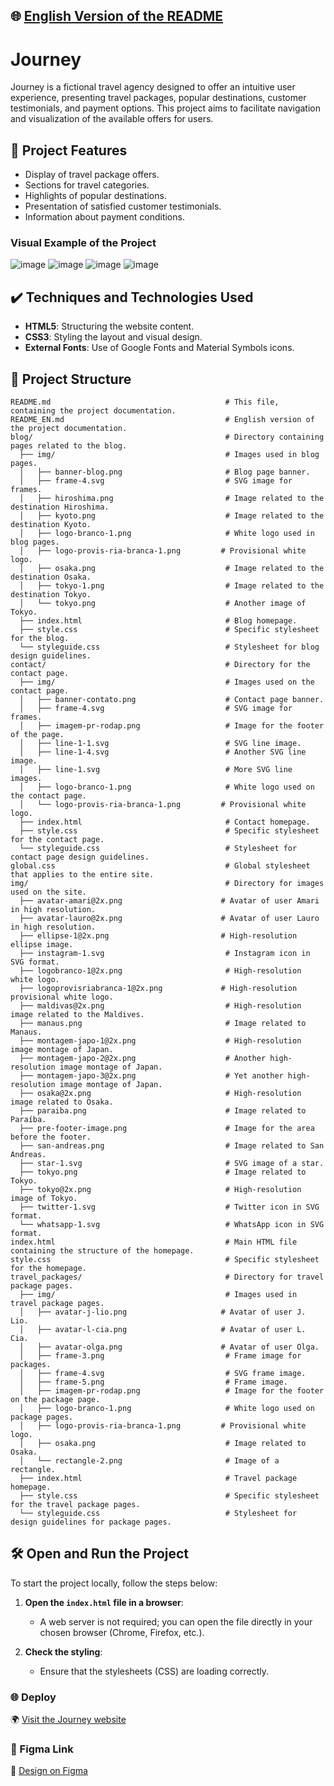 ## 🌐 [English Version of the README](README_EN.md)

# Journey

Journey is a fictional travel agency designed to offer an intuitive user experience, presenting travel packages, popular destinations, customer testimonials, and payment options. This project aims to facilitate navigation and visualization of the available offers for users.

## 🔨 Project Features

- Display of travel package offers.
- Sections for travel categories.
- Highlights of popular destinations.
- Presentation of satisfied customer testimonials.
- Information about payment conditions.

### Visual Example of the Project

![image](https://github.com/user-attachments/assets/0dadd5da-f142-411a-8777-4777bcf70550)
![image](https://github.com/user-attachments/assets/c1524b5e-905f-40fe-aa3b-3b27f5edb906)
![image](https://github.com/user-attachments/assets/142b875f-cb3a-443a-959a-775f57b96825)
![image](https://github.com/user-attachments/assets/a0ee9553-73b1-45e8-bec7-a96a8cf1d69c)

## ✔️ Techniques and Technologies Used

- **HTML5**: Structuring the website content.
- **CSS3**: Styling the layout and visual design.
- **External Fonts**: Use of Google Fonts and Material Symbols icons.

## 📁 Project Structure

```plaintext
README.md                                       # This file, containing the project documentation.
README_EN.md                                    # English version of the project documentation.
blog/                                           # Directory containing pages related to the blog.
  ├── img/                                      # Images used in blog pages.
  │   ├── banner-blog.png                       # Blog page banner.
  │   ├── frame-4.svg                           # SVG image for frames.
  │   ├── hiroshima.png                         # Image related to the destination Hiroshima.
  │   ├── kyoto.png                             # Image related to the destination Kyoto.
  │   ├── logo-branco-1.png                     # White logo used in blog pages.
  │   ├── logo-provis-ria-branca-1.png         # Provisional white logo.
  │   ├── osaka.png                             # Image related to the destination Osaka.
  │   ├── tokyo-1.png                           # Image related to the destination Tokyo.
  │   └── tokyo.png                             # Another image of Tokyo.
  ├── index.html                                # Blog homepage.
  ├── style.css                                 # Specific stylesheet for the blog.
  └── styleguide.css                            # Stylesheet for blog design guidelines.
contact/                                        # Directory for the contact page.
  ├── img/                                      # Images used on the contact page.
  │   ├── banner-contato.png                    # Contact page banner.
  │   ├── frame-4.svg                           # SVG image for frames.
  │   ├── imagem-pr-rodap.png                   # Image for the footer of the page.
  │   ├── line-1-1.svg                          # SVG line image.
  │   ├── line-1-4.svg                          # Another SVG line image.
  │   ├── line-1.svg                            # More SVG line images.
  │   ├── logo-branco-1.png                     # White logo used on the contact page.
  │   └── logo-provis-ria-branca-1.png         # Provisional white logo.
  ├── index.html                                # Contact homepage.
  ├── style.css                                 # Specific stylesheet for the contact page.
  └── styleguide.css                            # Stylesheet for contact page design guidelines.
global.css                                      # Global stylesheet that applies to the entire site.
img/                                            # Directory for images used on the site.
  ├── avatar-amari@2x.png                      # Avatar of user Amari in high resolution.
  ├── avatar-lauro@2x.png                      # Avatar of user Lauro in high resolution.
  ├── ellipse-1@2x.png                         # High-resolution ellipse image.
  ├── instagram-1.svg                           # Instagram icon in SVG format.
  ├── logobranco-1@2x.png                       # High-resolution white logo.
  ├── logoprovisriabranca-1@2x.png             # High-resolution provisional white logo.
  ├── maldivas@2x.png                           # High-resolution image related to the Maldives.
  ├── manaus.png                                # Image related to Manaus.
  ├── montagem-japo-1@2x.png                    # High-resolution image montage of Japan.
  ├── montagem-japo-2@2x.png                    # Another high-resolution image montage of Japan.
  ├── montagem-japo-3@2x.png                    # Yet another high-resolution image montage of Japan.
  ├── osaka@2x.png                              # High-resolution image related to Osaka.
  ├── paraiba.png                               # Image related to Paraíba.
  ├── pre-footer-image.png                      # Image for the area before the footer.
  ├── san-andreas.png                           # Image related to San Andreas.
  ├── star-1.svg                                # SVG image of a star.
  ├── tokyo.png                                 # Image related to Tokyo.
  ├── tokyo@2x.png                              # High-resolution image of Tokyo.
  ├── twitter-1.svg                             # Twitter icon in SVG format.
  └── whatsapp-1.svg                            # WhatsApp icon in SVG format.
index.html                                      # Main HTML file containing the structure of the homepage.
style.css                                       # Specific stylesheet for the homepage.
travel_packages/                                # Directory for travel package pages.
  ├── img/                                      # Images used in travel package pages.
  │   ├── avatar-j-lio.png                     # Avatar of user J. Lio.
  │   ├── avatar-l-cia.png                     # Avatar of user L. Cia.
  │   ├── avatar-olga.png                      # Avatar of user Olga.
  │   ├── frame-3.png                           # Frame image for packages.
  │   ├── frame-4.svg                           # SVG frame image.
  │   ├── frame-5.png                           # Frame image.
  │   ├── imagem-pr-rodap.png                   # Image for the footer on the package page.
  │   ├── logo-branco-1.png                     # White logo used on package pages.
  │   ├── logo-provis-ria-branca-1.png         # Provisional white logo.
  │   ├── osaka.png                             # Image related to Osaka.
  │   └── rectangle-2.png                       # Image of a rectangle.
  ├── index.html                                # Travel package homepage.
  ├── style.css                                 # Specific stylesheet for the travel package pages.
  └── styleguide.css                            # Stylesheet for design guidelines for package pages.
```
## 🛠️ Open and Run the Project

To start the project locally, follow the steps below:

1. **Open the `index.html` file in a browser**:
    - A web server is not required; you can open the file directly in your chosen browser (Chrome, Firefox, etc.).

2. **Check the styling**:
    - Ensure that the stylesheets (CSS) are loading correctly.

### 🌐 Deploy
🌍 [Visit the Journey website](https://lipelacross.github.io/Oracle-Next-Education-Generative-AI-in-the-Front-end/)

### 🎨 Figma Link
🎨 [Design on Figma](https://www.figma.com/design/vyDljuCQSOaZWXYNJMAijx/IA-no-Front-end---Jornada-Viagens?node-id=0-1&t=xPm8aNzBUKgKIpPk-1)
